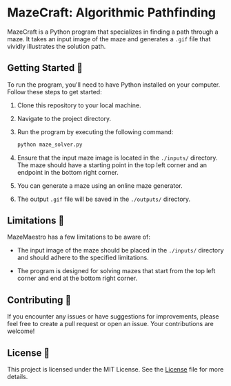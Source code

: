 # MazeCraft: Algorithmic Pathfinding 

MazeCraft is a Python program that specializes in finding a path through a maze. It takes an input image of the maze and generates a `.gif` file that vividly illustrates the solution path.

## Getting Started 🏁

To run the program, you'll need to have Python installed on your computer. Follow these steps to get started:

1. Clone this repository to your local machine.

2. Navigate to the project directory.

3. Run the program by executing the following command:
   ```bash
   python maze_solver.py
   ```

4. Ensure that the input maze image is located in the `./inputs/` directory. The maze should have a starting point in the top left corner and an endpoint in the bottom right corner.

5. You can generate a maze using an online maze generator.

6. The output `.gif` file will be saved in the `./outputs/` directory.

## Limitations 🚧

MazeMaestro has a few limitations to be aware of:

- The input image of the maze should be placed in the `./inputs/` directory and should adhere to the specified limitations.

- The program is designed for solving mazes that start from the top left corner and end at the bottom right corner.

## Contributing 🤝

If you encounter any issues or have suggestions for improvements, please feel free to create a pull request or open an issue. Your contributions are welcome!

## License 📜

This project is licensed under the MIT License. See the [License](https://github.com/charvijain12/MazeCraft/blob/main/LICENSE) file for more details.

